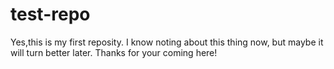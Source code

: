 # test-repo
Yes,this is my first reposity.
I know noting about this thing now, but maybe it will turn better later.
Thanks for your coming here!
